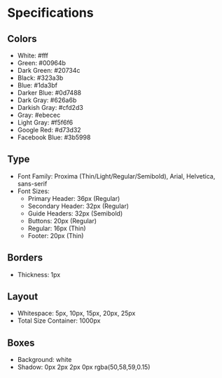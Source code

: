 # Specifications

## Colors
- White: #fff
- Green: #00964b
- Dark Green: #20734c
- Black: #323a3b
- Blue: #1da3bf
- Darker Blue: #0d7488
- Dark Gray: #626a6b
- Darkish Gray: #cfd2d3
- Gray: #ebecec
- Light Gray: #f5f6f6
- Google Red: #d73d32
- Facebook Blue: #3b5998

## Type
- Font Family: Proxima (Thin/Light/Regular/Semibold), Arial, Helvetica, sans-serif
- Font Sizes:
  - Primary Header: 36px (Regular)
  - Secondary Header: 32px (Regular)
  - Guide Headers: 32px (Semibold)
  - Buttons: 20px (Regular)
  - Regular: 16px (Thin)
  - Footer: 20px (Thin)

## Borders
- Thickness: 1px

## Layout
- Whitespace: 5px, 10px, 15px, 20px, 25px
- Total Size Container: 1000px

## Boxes
- Background: white
- Shadow: 0px 2px 2px 0px rgba(50,58,59,0.15)
